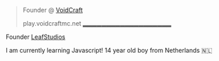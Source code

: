 > Founder @ [VoidCraft](https://shop.voidcraftmc.net)	
>  
> play.voidcraftmc.net
> ▂▂▂▂▂▂▂▂▂▂▂▂▂▂▂▂▂▂▂
 
Founder [LeafStudios](https://www.leafstudios.dev)

I am currently learning Javascript!
14 year old boy from Netherlands 🇳🇱

